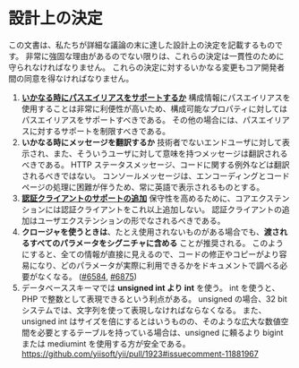 設計上の決定
============

この文書は、私たちが詳細な議論の末に達した設計上の決定を記載するものです。
非常に強固な理由があるのでない限りは、これらの決定は一貫性のために守られなければなりません。
これらの決定に対するいかなる変更もコア開発者間の同意を得なければなりません。

1. **[いかなる時にパスエイリアスをサポートするか](https://github.com/yiisoft/yii2/pull/3079#issuecomment-40312268)**
   構成情報にパスエイリアスを使用することは非常に利便性が高いため、構成可能なプロパティに対してはパスエイリアスをサポートすべきである。
   その他の場合には、パスエイリアスに対するサポートを制限すべきである。
2. **いかなる時にメッセージを翻訳するか**
   技術者でないエンドユーザに対して表示され、また、そういうユーザに対して意味を持つメッセージは翻訳されるべきである。
   HTTP ステータスメッセージ、コードに関する例外などは翻訳されるべきではない。
   コンソールメッセージは、エンコーディングとコードページの処理に困難が伴うため、常に英語で表示されるものとする。
3. **[認証クライアントのサポートの追加](https://github.com/yiisoft/yii2/issues/1652)**
   保守性を高めるために、コアエクステンションには認証クライアントをこれ以上追加しない。
   認証クライアントの追加はユーザエクステンションの形でなされるべきである。
4. **クロージャを使うときは**、たとえ使用されないものがある場合でも、**渡されるすべてのパラメータをシグニチャに含める** ことが推奨される。
   このようにすると、全ての情報が直接に見えるので、コードの修正やコピーがより容易になり、どのパラメータが実際に利用できるかをドキュメントで調べる必要がなくなる。
   ([#6584](https://github.com/yiisoft/yii2/pull/6584), [#6875](https://github.com/yiisoft/yii2/issues/6875))
5. データベーススキーマでは **unsigned int より int** を使う。
   int を使うと、PHP で整数として表現できるという利点がある。
   unsigned の場合、32 bit システムでは、文字列を使って表現しなければならなくなる。
   また、unsigned int はサイズを倍にするとはいうものの、そのような広大な数値空間を必要とするテーブルを持っている場合は、unsigned に頼るより bigint または mediumint を使用する方が安全である。
   <https://github.com/yiisoft/yii/pull/1923#issuecomment-11881967>
